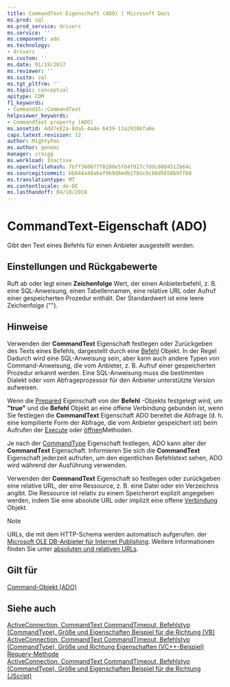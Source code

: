 ```yaml
---
title: CommandText-Eigenschaft (ADO) | Microsoft Docs
ms.prod: sql
ms.prod_service: drivers
ms.service: ''
ms.component: ado
ms.technology:
- drivers
ms.custom: ''
ms.date: 01/19/2017
ms.reviewer: ''
ms.suite: sql
ms.tgt_pltfrm: ''
ms.topic: conceptual
apitype: COM
f1_keywords:
- Command15::CommandText
helpviewer_keywords:
- CommandText property [ADO]
ms.assetid: 4dd7e82a-8da5-4a4e-b439-11a29286fa0e
caps.latest.revision: 12
author: MightyPen
ms.author: genemi
manager: craigg
ms.workload: Inactive
ms.openlocfilehash: 7bff360677f0100e5fd4f027c7ddc0884512b64c
ms.sourcegitcommit: bb044a48a6af9b9d8edb178dc8c8bd5658b9ff68
ms.translationtype: MT
ms.contentlocale: de-DE
ms.lasthandoff: 04/18/2018
---
```

# <a name="commandtext-property-ado"></a>CommandText-Eigenschaft (ADO)
Gibt den Text eines Befehls für einen Anbieter ausgestellt werden.  
  
## <a name="settings-and-return-values"></a>Einstellungen und Rückgabewerte  
 Ruft ab oder legt einen **Zeichenfolge** Wert, der einen Anbieterbefehl, z. B. eine SQL-Anweisung, einen Tabellennamen, eine relative URL oder Aufruf einer gespeicherten Prozedur enthält. Der Standardwert ist eine leere Zeichenfolge ("").  
  
## <a name="remarks"></a>Hinweise  
 Verwenden der **CommandText** Eigenschaft festlegen oder Zurückgeben des Texts eines Befehls, dargestellt durch eine [Befehl](../../../ado/reference/ado-api/command-object-ado.md) Objekt. In der Regel Dadurch wird eine SQL-Anweisung sein, aber kann auch andere Typen von Command-Anweisung, die vom Anbieter, z. B. Aufruf einer gespeicherten Prozedur erkannt werden. Eine SQL-Anweisung muss die bestimmten Dialekt oder vom Abfrageprozessor für den Anbieter unterstützte Version aufweisen.  
  
 Wenn die [Prepared](../../../ado/reference/ado-api/prepared-property-ado.md) Eigenschaft von der **Befehl** -Objekts festgelegt wird, um **"true"** und die **Befehl** Objekt an eine offene Verbindung gebunden ist, wenn Sie festlegen die **CommandText** Eigenschaft ADO bereitet die Abfrage (d. h. eine kompilierte Form der Abfrage, die vom Anbieter gespeichert ist) beim Aufrufen der [Execute](../../../ado/reference/ado-api/execute-method-ado-command.md) oder [öffnen](../../../ado/reference/ado-api/open-method-ado-connection.md)Methoden.  
  
 Je nach der [CommandType](../../../ado/reference/ado-api/commandtype-property-ado.md) Eigenschaft festlegen, ADO kann alter der **CommandText** Eigenschaft. Informieren Sie sich die **CommandText** Eigenschaft jederzeit aufrufen, um den eigentlichen Befehlstext sehen, ADO wird während der Ausführung verwenden.  
  
 Verwenden der **CommandText** Eigenschaft so festlegen oder zurückgeben eine relative URL, der eine Ressource, z. B. eine Datei oder ein Verzeichnis angibt. Die Ressource ist relativ zu einem Speicherort explizit angegeben werden, indem Sie eine absolute URL oder implizit eine offene [Verbindung](../../../ado/reference/ado-api/connection-object-ado.md) Objekt.  
  
> [!NOTE]
>  URLs, die mit dem HTTP-Schema werden automatisch aufgerufen. der [Microsoft OLE DB-Anbieter für Internet Publishing](../../../ado/guide/appendixes/microsoft-ole-db-provider-for-internet-publishing.md). Weitere Informationen finden Sie unter [absoluten und relativen URLs](../../../ado/guide/data/absolute-and-relative-urls.md).  
  
## <a name="applies-to"></a>Gilt für  
 [Command-Objekt (ADO)](../../../ado/reference/ado-api/command-object-ado.md)  
  
## <a name="see-also"></a>Siehe auch  
 [ActiveConnection, CommandText CommandTimeout, Befehlstyp (CommandType), Größe und Eigenschaften Beispiel für die Richtung (VB)](../../../ado/reference/ado-api/activeconnection-commandtext-commandtimeout-commandtype-size-example-vb.md)   
 [ActiveConnection, CommandText CommandTimeout, Befehlstyp (CommandType), Größe und Richtung Eigenschaften (VC++-Beispiel)](../../../ado/reference/ado-api/activeconnection-commandtext-commandtimeout-commandtype-size-example-vc.md)   
 [Requery-Methode](../../../ado/reference/ado-api/requery-method.md)   
 [ActiveConnection, CommandText CommandTimeout, Befehlstyp (CommandType), Größe und Eigenschaften Beispiel für die Richtung (JScript)](../../../ado/reference/ado-api/activeconnection-commandtext-timeout-type-size-example-jscript.md)
